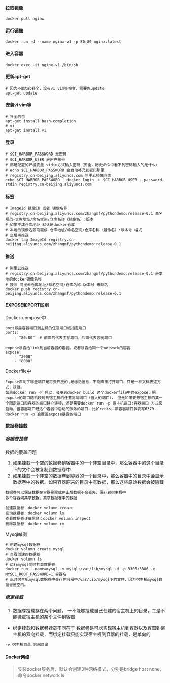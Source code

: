 #### 拉取镜像

```
docker pull nginx
```

#### 运行镜像

```
docker run -d --name nginx-v1 -p 80:80 nginx:latest
```

#### 进入容器

```
docker exec -it nginx-v1 /bin/sh
```

#### 更新apt-get

```
# 因为不能tab补全，没有vi vim等命令，需要先update
apt-get update
```

#### 安装vi vim等

```
# 补全的包
apt-get install bash-completion
# vi
apt-get install vi
```

#### 登录

```
# $CI_HARBOR_PASSWORD 是密码 
# $CI_HARBOR_USER 是用户账号
# 都是配置的环境变量 stdin方式输入密码（安全，历史命令中看不到密码输入的是什么）
# echo $CI_HARBOR_PASSWORD 会自动补充到密码那里
# registry.cn-beijing.aliyuncs.com 阿里云镜像仓库
echo $CI_HARBOR_PASSWORD | docker login -u $CI_HARBOR_USER --password-stdin registry.cn-beijing.aliyuncs.com
```

#### 标签

```
# ImageId 镜像ID 或者 镜像名称
# registry.cn-beijing.aliyuncs.com/zhangmf/pythondemo:release-0.1 命名规范-仓库地址/命名空间/仓库名称（镜像名）:版本
# 如果不填仓库地址 默认是docker仓库
# 本地的镜像名要设置成 仓库地址/命名空间/仓库名称（镜像名）:版本号 格式
# 之后再推送
docker tag ImageId registry.cn-beijing.aliyuncs.com/zhangmf/pythondemo:release-0.1
```

#### 推送

```
# 阿里云推送
# registry.cn-beijing.aliyuncs.com/zhangmf/pythondemo:release-0.1 是本地的docker镜像名称
# 按照 阿里云仓库地址/命名空间/仓库名称:版本号 来命名
docker push registry.cn-beijing.aliyuncs.com/zhangmf/pythondemo:release-0.1
```

#### EXPOSE和PORT区别

Docker-compose中

```
port暴露容器端口到主机的任意端口或指定端口
ports:
	- "80:80"  # 前面的代表主机端口，后面代表容器端口

expose暴露给link到当前容器的容器，或者暴露给同一个network的容器
expose:
	- "3000"
	- "8000"
```

Dockerfile中

```
Expose声明了哪些端口是将要开放的,是标记信息，不能直接打开端口，只是一种文档表述方式，规范。
如果docker run -P 启动，会用到docker build 这个dockerfile中的expose，把expose的端口随机映射到宿主机的任意高阶端口（值大的端口）， 但是如果要想宿主机的某一个固定端口和容器的端口建立连接，还是需要docker run -p 宿主机端口:容器端口 方式来启动，且容器端口是这个容器中启动的服务的端口，比如redis，那容器端口我要写6379.  docker run -p 会覆盖expose暴露的端口
```

#### 数据卷挂载

##### 容器卷挂载

数据的覆盖问题

1. 如果挂载一个空的数据卷到容器中的一个非空目录中，那么容器中的这个目录下的文件会被复制到数据卷中
2. 如果挂载一个非空的数据卷到容器的一个目录中，那么容器中的目录中会显示数据卷中的数据。如果容器原来的目录中有数据，那么这些原始数据会被隐藏

```
数据卷可以保证数据在容器删除或停止后数据不会丢失，保存到宿主机中
多个容器间共享数据，共享数据卷中的数据
```

```docker
创建数据卷：docker volumn creare 
查询数据卷：docker volumn ls
查看数据卷详细信息：docker volumn inspect 
删除数据卷：docker volumn rm
```

Mysql举例

```
# 创建mysql数据卷
docker volumn create mysql 
# 查看创建的数据卷
docker volumn ls
# 运行mysql同时挂载数据卷
docker run --name=mysql -v mysql:/var/lib/mysql -d -p 3306:3306 -e MYSQL_ROOT_PASSWORD=1 容器名
# 此时宿主机mysql数据卷中会存在容器中/var/lib/mysql下的文件，因为宿主机mysql数据卷是空的。
```

##### 绑定挂载

1. 数据卷挂载存在两个问题， 一不能够挂载自己创建的宿主机上的目录，二是不能挂载宿主机的某个文件到容器

- 绑定挂载和数据卷挂载不同在于 数据卷是可以实现宿主机到容器以及容器到宿主机的双向挂载，而绑定挂载只能实现宿主机到容器的挂载，是单向的

```
-v 宿主机目录:容器目录
```

#### Docker网络

> 安装docker服务后，默认会创建3种网络模式，分别是bridge host none，命令docker network ls

